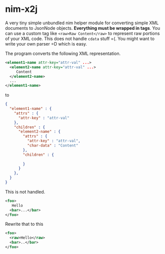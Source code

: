 # nim-x2j
A very tiny simple unbundled nim helper module for converting simple XML documents to JsonNode objects. **Everything must be wrapped in tags**. You can use a custom tag like `<raw>Raw Content</raw>` to represent raw portions of your XML code. This does not handle `cdata` stuff =(. You might want to write your own parser =D which is easy.

The program converts the following XML representation.
```xml
<element1-name attr-key="attr-val" ...>
  <element2-name attr-key="attr-val" ...>
     Content
  </element2-name>
  ...
</element1-name>
```
to
```json 
{
  "element1-name" : {
    "attrs" : {
      "attr-key" : "attr-val"
    },
    "children" : {
      "element2-name" : {
        "attrs" : {
          "attr-key" : "attr-val",
          "char-data" : "Content"
        },
        "children" : {
          
        }
      }
    },
  }
}
```

This is not handled.
```xml
<foo>
   Hello
  <bar>...</bar>
</foo>  
```

Rewrite that to this
```xml
<foo>
  <raw>Hello</raw>
  <bar>..</bar>
</foo>
```
